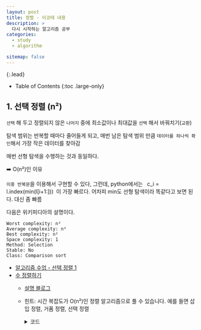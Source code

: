 ```yaml
---
layout: post
title: 정렬 - 이코테 내용
description: >
  다시 시작하는 알고리즘 공부
categories:
  - study
  - algorithm

sitemap: false
---
```



{:.lead}



- Table of Contents
{:toc .large-only}
## 1. 선택 정렬 (n²)
`선택` 해 두고 정렬되지 않은 `나머지` 중에 최소값이나 최대값을 `선택` 해서 바꿔치기(`교환`)

탐색 범위는 반복할 때마다 줄어들게 되고, 매번 남은 탐색 범위 만큼 `데이터를 하나씩 확인`해서 가장 작은 데이터를 찾아감

매번 선형 탐색을 수행하는 것과 동일하다.

➡️ O(n²)인 이유

`이중 반복문`을 이용해서 구현할 수 있다, 그런데, python에서는 ` `c_i = l.index(min(l[i+1:]))` `이 가장 빠르다. 어차피 min도 선형 탐색이라 똑같다고 보면 된다. 대신 좀 빠름

다음은 위키피디아의 설명이다.

```
Worst complexity: n²
Average complexity: n²
Best complexity: n²
Space complexity: 1
Method: Selection
Stable: No
Class: Comparison sort
```

- [알고리즘 수업 - 선택 정렬 1](https://www.acmicpc.net/problem/23881)
- [수 정렬하기](https://www.acmicpc.net/problem/2750)
    - [설명 블로그](https://joylee-developer.tistory.com/91)    
    - 힌트: 시간 복잡도가 O(n²)인 정렬 알고리즘으로 풀 수 있습니다. 예를 들면 삽입 정렬, 거품 정렬, 선택 정렬
        <details>
        <summary>코드</summary>
        <div markdown="1">
                ```python
                import sys
                input = sys.stdin.readline

                n = int(input())
                l = [int(input()) for _ in range(n)]
                # print(n,l)

                for i in range(n-1):                        # 마지막 인덱스 직전까지 탐색
                    g = l[i]                                # 현재 값 보관  -> 항상 보관은 하나만 하면 된다.
                    c_i = l.index(min(l[i+1:]))             # i+1 부터 끝까지 중에 가장 작은 인덱스 추출    -> list는 역시 내장 함수가 가장 빠르다
                    if g <= l[c_i]:
                        pass
                    else:
                        l[i] = l[c_i]
                        l[c_i] = g
                print('\n'.join([str(i) for i in l]))
                ```
        </div>
        </details>